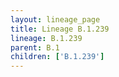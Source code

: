 ```yaml
---
layout: lineage_page
title: Lineage B.1.239
lineage: B.1.239
parent: B.1
children: ['B.1.239']
---
```

